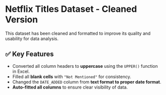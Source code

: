 # Netflix Titles Dataset - Cleaned Version

This dataset has been cleaned and formatted to improve its quality and usability for data analysis.

## ✅ Key Features

- Converted all column headers to **uppercase** using the `UPPER()` function in Excel.
- Filled all **blank cells** with `"Not Mentioned"` for consistency.
- Changed the `DATE_ADDED` column from **text format to proper date format**.
- **Auto-fitted all columns** to ensure clear visibility of data.

